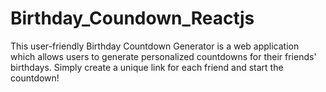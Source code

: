 # Birthday_Coundown_Reactjs
This user-friendly Birthday Countdown Generator is a web application which allows users to generate personalized countdowns for their friends' birthdays. Simply create a unique link for each friend and start the countdown!

